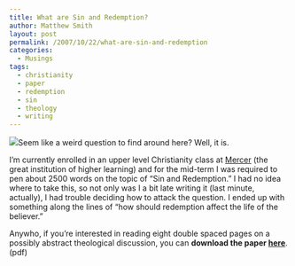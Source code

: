 ```yaml
---
title: What are Sin and Redemption?
author: Matthew Smith
layout: post
permalink: /2007/10/22/what-are-sin-and-redemption
categories:
  - Musings
tags:
  - christianity
  - paper
  - redemption
  - sin
  - theology
  - writing
---
```

<img src="http://archive.digivation.net/wp-content/uploads/2007/10/sin-redemption.jpg" class="right" />Seem like a weird question to find around here? Well, it is.

I&#8217;m currently enrolled in an upper level Christianity class at [Mercer][1] (the great institution of higher learning) and for the mid-term I was required to pen about 2500 words on the topic of &#8220;Sin and Redemption.&#8221; I had no idea where to take this, so not only was I a bit late writing it (last minute, actually), I had trouble deciding how to attack the question. I ended up with something along the lines of &#8220;how should redemption affect the life of the believer.&#8221;

Anywho, if you&#8217;re interested in reading eight double spaced pages on a possibly abstract theological discussion, you can **download the paper [here][2]**. (pdf)

 [1]: http://mercer.edu/
 [2]: http://archive.digivation.net/downloads/documents/sin-and-redemption.pdf